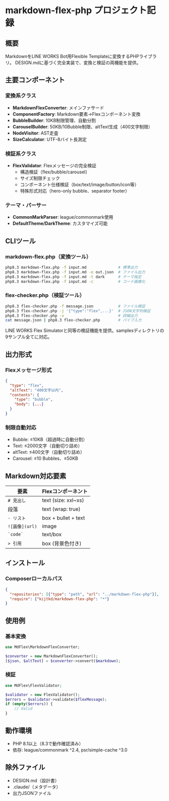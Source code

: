 # markdown-flex-php プロジェクト記録

## 概要
MarkdownをLINE WORKS Bot用Flexible Templateに変換するPHPライブラリ。
DESIGN.mdに基づく完全実装で、変換と検証の両機能を提供。

## 主要コンポーネント

### 変換系クラス
- **MarkdownFlexConverter**: メインファサード
- **ComponentFactory**: Markdown要素→Flexコンポーネント変換
- **BubbleBuilder**: 10KB制限管理、自動分割
- **CarouselBuilder**: 50KB/10Bubble制限、altText生成（400文字制限）
- **NodeVisitor**: AST走査
- **SizeCalculator**: UTF-8バイト長測定

### 検証系クラス
- **FlexValidator**: Flexメッセージの完全検証
  - 構造検証（flex/bubble/carousel）
  - サイズ制限チェック
  - コンポーネント仕様検証（box/text/image/button/icon等）
  - 特殊形式対応（hero-only bubble、separator footer）

### テーマ・パーサー
- **CommonMarkParser**: league/commonmark使用
- **DefaultTheme/DarkTheme**: カスタマイズ可能

## CLIツール

### markdown-flex.php（変換ツール）
```bash
php8.3 markdown-flex.php -f input.md              # 標準出力
php8.3 markdown-flex.php -f input.md -o out.json  # ファイル出力
php8.3 markdown-flex.php -f input.md -t dark      # テーマ指定
php8.3 markdown-flex.php -f input.md -c           # コード画像化
```

### flex-checker.php（検証ツール）
```bash
php8.3 flex-checker.php -f message.json           # ファイル検証
php8.3 flex-checker.php -j '{"type":"flex",...}'  # JSON文字列検証
php8.3 flex-checker.php -v                        # 詳細出力
cat message.json | php8.3 flex-checker.php        # パイプ入力
```

LINE WORKS Flex Simulatorと同等の検証機能を提供。samplesディレクトリの9サンプル全てに対応。

## 出力形式

### Flexメッセージ形式
```json
{
  "type": "flex",
  "altText": "400文字以内",
  "contents": {
    "type": "bubble",
    "body": {...}
  }
}
```

### 制限自動対応
- Bubble: ≤10KB（超過時に自動分割）
- Text: ≤2000文字（自動切り詰め）
- altText: ≤400文字（自動切り詰め）
- Carousel: ≤10 Bubbles、≤50KB

## Markdown対応要素
| 要素 | Flexコンポーネント |
|-----|------------------|
| `# 見出し` | text (size: xxl~xs) |
| 段落 | text (wrap: true) |
| `- リスト` | box + bullet + text |
| `![画像](url)` | image |
| `` `code` `` | text/box |
| `> 引用` | box (背景色付き) |

## インストール

### Composerローカルパス
```json
{
  "repositories": [{"type": "path", "url": "../markdown-flex-php"}],
  "require": {"kijtkd/markdown-flex-php": "*"}
}
```

## 使用例

### 基本変換
```php
use MdFlex\MarkdownFlexConverter;

$converter = new MarkdownFlexConverter();
[$json, $altText] = $converter->convert($markdown);
```

### 検証
```php
use MdFlex\FlexValidator;

$validator = new FlexValidator();
$errors = $validator->validate($flexMessage);
if (empty($errors)) {
    // Valid
}
```

## 動作環境
- PHP 8.1以上（8.3で動作確認済み）
- 依存: league/commonmark ^2.4, psr/simple-cache ^3.0

## 除外ファイル
- DESIGN.md（設計書）
- .claude/（メタデータ）
- 出力JSONファイル